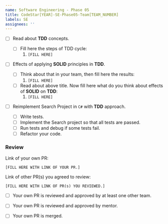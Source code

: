 ```yaml
---
name: Software Engineering - Phase 05
title: CodeStar[YEAR]-SE-Phase05-Team[TEAM_NUMBER]
labels: SE
assignees: ''
---
```


-   [ ] Read about **TDD** concepts.

    -   [ ] Fill here the steps of TDD cycle:
        1. `[FILL HERE]`

-   [ ] Effects of applying **SOLID** principles in **TDD**.

    -   [ ] Think about that in your team, then fill here the results:
        1. `[FILL HERE]`
    -   [ ] Read about above title. Now fill here what do you think about effects of **SOLID** on **TDD**:
        1. `[FILL HERE]`

-   [ ] Reimplement Search Project in `C#` with **TDD** approach.
    -   [ ] Write tests.
    -   [ ] Implement the Search project so that all tests are passed.
    -   [ ] Run tests and debug if some tests fail.
    -   [ ] Refactor your code.

### Review

Link of your own PR:

`[FILL HERE WITH LINK OF YOUR PR.]`

Link of other PR(s) you agreed to review:

`[FILL HERE WITH LINK OF PR(s) YOU REVIEWED.]`

-   [ ] Your own PR is reviewed and approved by at least one other team.

-   [ ] Your own PR is reviewed and approved by mentor.

-   [ ] Your own PR is merged.

